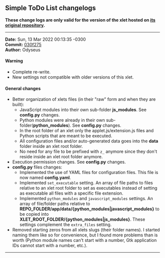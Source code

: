 ## Simple ToDo List changelogs

**These change logs are only valid for the version of the xlet hosted on [its original repository](https://gitlab.com/Odyseus/CinnamonTools).**

***

**Date:** Sun, 13 Mar 2022 00:13:35 -0300<br/>
**Commit:** [030f275](https://gitlab.com/Odyseus/CinnamonTools/commit/030f275)<br/>
**Author:** Odyseus<br/>

#### Warning

- Complete re-write.
- New settings not compatible with older versions of this xlet.

#### General changes

- Better organization of xlets files (in their "raw" form and when they are built):
    - JavaScript modules into their own sub-folder **js_modules**. See **config.py** changes.
    - Python modules were already in their own sub-folder(**python_modules**). See **config.py** changes.
    - In the root folder of an xlet only the applet.js/extension.js files and Python scripts that are meant to be executed.
    - All configuration files and/or auto-generated data goes into the **__data__** folder inside an xlet root folder.
    - No need for any file to be prefixed with `z_` anymore since they don't reside inside an xlet root folder anymore.
- Execution permission changes. See **config.py** changes.
- **config.py** files changes:
    - Implemented the use of YAML files for configuration files. This file is now named **config.yaml**.
    - Implemented `set_executable` setting. An array of file paths to files relative to an xlet root folder to set as executables instead of setting as executable all files with a specific file extension.
    - Implemented `python_modules` and `javascript_modules` settings. An array of file/folder paths relative to **REPO_FOLDER/__app__/data/{python_modules|javascript_modules}** to be copied into **XLET_ROOT_FOLDER/{python_modules|js_modules}**. These settings complement the `extra_files` setting.
- Removed starting zeros from all xlets slugs (their folder names). I started naming them like so for convenience, but I found more problems than is worth (Python module names can't start with a number, Gtk application IDs cannot start with a number, etc.).

***
